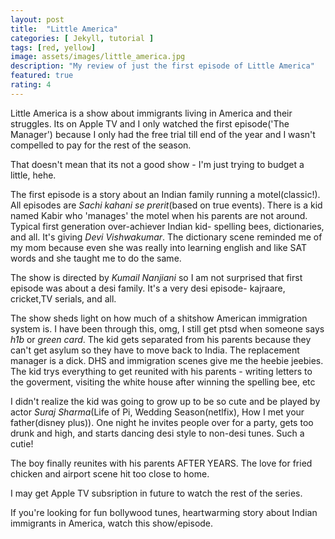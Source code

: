 ```yaml
---
layout: post
title:  "Little America"
categories: [ Jekyll, tutorial ]
tags: [red, yellow]
image: assets/images/little_america.jpg
description: "My review of just the first episode of Little America"
featured: true
rating: 4
---
```

Little America is a show about immigrants living in America and their struggles. Its on Apple TV and I only watched the first episode('The Manager') because I only had the free trial till end of the year and I wasn't compelled to pay for the rest of the season.

That doesn't mean that its not a good show - I'm just trying to budget a little, hehe.

The first episode is a story about an Indian family running a motel(classic!). All episodes are _Sachi kahani se prerit_(based on true events). There is a kid named Kabir who 'manages' the motel when his parents are not around. Typical first generation over-achiever Indian kid- spelling bees, dictionaries, and all. It's giving _Devi Vishwakumar_. The dictionary scene reminded me of my mom because even she was really into learning english and like SAT words and she taught me to do the same.

The show is directed by _Kumail Nanjiani_ so I am not surprised that first episode was about a desi family. It's a very desi episode- kajraare, cricket,TV serials, and all.

The show sheds light on how much of a shitshow American immigration system is. I have been through this, omg, I still get ptsd when someone says _h1b_ or _green card_.
The kid gets separated from his parents because they can't get asylum so they have to move back to India. The replacement manager is a dick. DHS and immigration scenes give me the heebie jeebies. The kid trys everything to get reunited with his parents - writing letters to the goverment, visiting the white house after winning the spelling bee, etc

I didn't realize the kid was going to grow up to be so cute and be played by actor _Suraj Sharma_(Life of Pi, Wedding Season(netlfix), How I met your father(disney plus)). One night he invites people over for a party, gets too drunk and high, and starts dancing desi style to non-desi tunes. Such a cutie!

The boy finally reunites with his parents AFTER YEARS. The love for fried chicken and airport scene hit too close to home.

I may get Apple TV subsription in future to watch the rest of the series.

If you're looking for fun bollywood tunes, heartwarming story about Indian immigrants in America, watch this show/episode.
